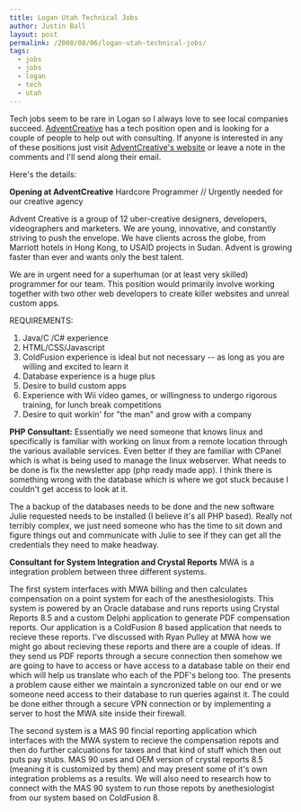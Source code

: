 ```yaml
---
title: Logan Utah Technical Jobs
author: Justin Ball
layout: post
permalink: /2008/08/06/logan-utah-technical-jobs/
tags:
  - jobs
  - jobs
  - logan
  - tech
  - utah
---
```

Tech jobs seem to be rare in Logan so I always love to see local companies succeed. [AdventCreative][1] has a tech position open and is looking for a couple of people to help out with consulting. If anyone is interested in any of these positions just visit [AdventCreative's website][1] or leave a note in the comments and I'll send along their email.

 [1]: http://adventcreative.com/

Here's the details:

**Opening at AdventCreative**
Hardcore Programmer // Urgently needed for our creative agency

Advent Creative is a group of 12 uber-creative designers, developers, videographers and marketers. We are young, innovative, and constantly striving to push the envelope. We have clients across the globe, from Marriott hotels in Hong Kong, to USAID projects in Sudan. Advent is growing faster than ever and wants only the best talent.

We are in urgent need for a superhuman (or at least very skilled) programmer for our team. This position would primarily involve working together with two other web developers to create killer websites and unreal custom apps.

REQUIREMENTS:
1. Java/C /C# experience
2. HTML/CSS/Javascript
3. ColdFusion experience is ideal but not necessary -- as long as you are willing and excited to learn it
4. Database experience is a huge plus
5. Desire to build custom apps
6. Experience with Wii video games, or willingness to undergo rigorous training, for lunch break competitions
7. Desire to quit workin' for "the man" and grow with a company

**PHP Consultant:**
Essentially we need someone that knows linux and specifically is familiar with working on linux from a remote location through the various available services. Even better if they are familiar with CPanel which is what is being used to manage the linux webserver. What needs to be done is fix the newsletter app (php ready made app). I think there is something wrong with the database which is where we got stuck because I couldn't get access to look at it.

The a backup of the databases needs to be done and the new software Julie requested needs to be installed (I believe it's all PHP based). Really not terribly complex, we just need someone who has the time to sit down and figure things out and communicate with Julie to see if they can get all the credentials they need to make headway.

**Consultant for System Integration and Crystal Reports**
MWA is a integration problem between three different systems.

The first system interfaces with MWA billing and then calculates compensation on a point system for each of the anesthesiologists. This system is powered by an Oracle database and runs reports using Crystal Reports 8.5 and a custom Delphi application to generate PDF compensation reports. Our application is a ColdFusion 8 based application that needs to recieve these reports. I've discussed with Ryan Pulley at MWA how we might go about recieving these reports and there are a couple of ideas. If they send us PDF reports through a secure connection then somehow we are going to have to access or have access to a database table on their end which will help us translate who each of the PDF's belong too. The presents a problem cause either we maintain a syncronized table on our end or we someone need access to their database to run queries against it. The could be done either through a secure VPN connection or by implementing a server to host the MWA site inside their firewall.

The second system is a MAS 90 fincial reporting application which interfaces with the MWA system to recieve the compensation repots and then do further calcuations for taxes and that kind of stuff which then out puts pay stubs. MAS 90 uses and OEM version of crystal reports 8.5 (meaning it is customized by them) and may present some of it's own integration problems as a results. We will also need to research how to connect with the MAS 90 system to run those repots by anethesiologist from our system based on ColdFusion 8.